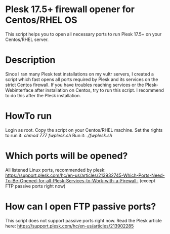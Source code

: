 # Plesk 17.5+ firewall opener for Centos/RHEL OS
This script helps you to open all necessary ports to run Plesk 17.5+ on your Centos/RHEL server.

# Description
Since I ran many Plesk test installations on my vultr servers, I created a script which fast opens all ports required by Plesk and its services on the strict Centos firewall.
If you have troubles reaching services or the Plesk-Webinterface after installation on Centos, try to run this script.
I recommend to do this after the Plesk installation.

# HowTo run
Login as root.
Copy the script on your Centos/RHEL machine.
Set the rights to run it: *chmod 777 fwplesk.sh*
Run it: *./fwplesk.sh*

# Which ports will be opened?
All listened Linux ports, recommended by plesk:
https://support.plesk.com/hc/en-us/articles/213932745-Which-Ports-Need-To-Be-Opened-for-all-Plesk-Services-to-Work-with-a-Firewall-
(except FTP passive ports right now)

# How can I open FTP passive ports?
This script does not support passive ports right now.
Read the Plesk article here:
https://support.plesk.com/hc/en-us/articles/213902285

